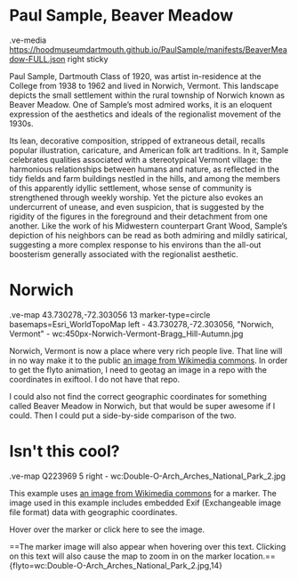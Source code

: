 # Paul Sample, Beaver Meadow
.ve-media https://hoodmuseumdartmouth.github.io/PaulSample/manifests/BeaverMeadow-FULL.json right sticky

Paul Sample, Dartmouth Class of 1920, was artist in-residence at the College from 1938 to 1962 and lived in Norwich, Vermont. This landscape depicts the small settlement within the rural township of Norwich known as Beaver Meadow. One of Sample’s most admired works, it is an eloquent expression of the aesthetics and ideals of the regionalist movement of the 1930s. 

Its lean, decorative composition, stripped of extraneous detail, recalls popular illustration, caricature, and American folk art traditions. In it, Sample celebrates qualities associated with a stereotypical Vermont village: the harmonious relationships between humans and nature, as reflected in the tidy fields and farm buildings nestled in the hills, and among the members of this apparently idyllic settlement, whose sense of community is strengthened through weekly worship. Yet the picture also evokes an undercurrent of unease, and even suspicion, that is suggested by the rigidity of the figures in the foreground and their detachment from one another. Like the work of his Midwestern counterpart Grant Wood, Sample’s depiction of his neighbors can be read as both admiring and mildly satirical, suggesting a more complex response to his environs than the all-out boosterism generally associated with the regionalist aesthetic.


# Norwich
.ve-map 43.730278,-72.303056 13 marker-type=circle basemaps=Esri_WorldTopoMap left
    - 43.730278,-72.303056, "Norwich, Vermont"
    - wc:450px-Norwich-Vermont-Bragg_Hill-Autumn.jpg
    

Norwich, Vermont is now a place where very rich people live. That line will in no way make it to the public [an image from Wikimedia commons](https://upload.wikimedia.org/wikipedia/commons/thumb/4/4f/Norwich-Vermont-Bragg_Hill-Autumn.jpg/450px-Norwich-Vermont-Bragg_Hill-Autumn.jpg).  In order to get the flyto animation, I need to geotag an image in a repo with the coordinates in exiftool. I do not have that repo.

I could also not find the correct geographic coordinates for something called Beaver Meadow in Norwich, but that would be super awesome if I could. Then I could put a side-by-side comparison of the two.

# Isn't this cool?

.ve-map Q223969 5 right
    - wc:Double-O-Arch_Arches_National_Park_2.jpg

This example uses [an image from Wikimedia commons](https://commons.wikimedia.org/wiki/File:Double-O-Arch_Arches_National_Park_2.jpg) for a marker.  The image used in this example includes embedded Exif (Exchangeable image file format) data with geographic coordinates.

Hover over the marker or click here to see the image.

==The marker image will also appear when hovering over this text.  Clicking on this text will also cause the map to zoom in on the marker location.=={flyto=wc:Double-O-Arch_Arches_National_Park_2.jpg,14}

